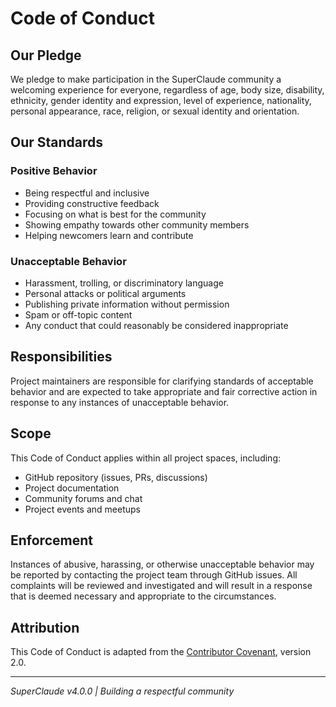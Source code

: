 # Code of Conduct

## Our Pledge

We pledge to make participation in the SuperClaude community a welcoming experience for everyone, regardless of age, body size, disability, ethnicity, gender identity and expression, level of experience, nationality, personal appearance, race, religion, or sexual identity and orientation.

## Our Standards

### Positive Behavior
- Being respectful and inclusive
- Providing constructive feedback
- Focusing on what is best for the community
- Showing empathy towards other community members
- Helping newcomers learn and contribute

### Unacceptable Behavior
- Harassment, trolling, or discriminatory language
- Personal attacks or political arguments
- Publishing private information without permission
- Spam or off-topic content
- Any conduct that could reasonably be considered inappropriate

## Responsibilities

Project maintainers are responsible for clarifying standards of acceptable behavior and are expected to take appropriate and fair corrective action in response to any instances of unacceptable behavior.

## Scope

This Code of Conduct applies within all project spaces, including:
- GitHub repository (issues, PRs, discussions)
- Project documentation
- Community forums and chat
- Project events and meetups

## Enforcement

Instances of abusive, harassing, or otherwise unacceptable behavior may be reported by contacting the project team through GitHub issues. All complaints will be reviewed and investigated and will result in a response that is deemed necessary and appropriate to the circumstances.

## Attribution

This Code of Conduct is adapted from the [Contributor Covenant](https://www.contributor-covenant.org/), version 2.0.

---

*SuperClaude v4.0.0 | Building a respectful community*